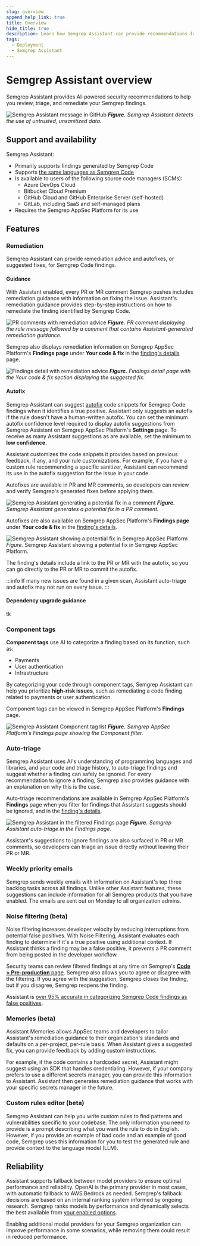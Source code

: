 ```yaml
---
slug: overview
append_help_link: true
title: Overview
hide_title: true
description: Learn how Semgrep Assistant can provide recommendations for triage and remediation of Semgrep findings.
tags:
  - Deployment
  - Semgrep Assistant
---
```


# Semgrep Assistant overview

Semgrep Assistant provides AI-powered security recommendations to help you review, triage, and remediate your Semgrep findings.

![Semgrep Assistant message in GitHub](/img/semgrep-assistant-github.png#md-width)
_**Figure.** Semgrep Assistant detects the use of untrusted, unsanitized data._

## Support and availability

Semgrep Assistant:

- Primarily supports findings generated by Semgrep Code
- Supports [the same languages as Semgrep Code](/supported-languages)
- Is available to users of the following source code managers (SCMs):
  - Azure DevOps Cloud
  - Bitbucket Cloud Premium 
  - GitHub Cloud and GitHub Enterprise Server (self-hosted)
  - GitLab, including SaaS and self-managed plans
- Requires the Semgrep AppSec Platform for its use

## Features

### Remediation

Semgrep Assistant can provide remediation advice and autofixes, or suggested fixes, for Semgrep Code findings.

#### Guidance

With Assistant enabled, every PR or MR comment Semgrep pushes includes remediation guidance with information on fixing the issue. Assistant's remediation guidance provides step-by-step instructions on how to remediate the finding identified by Semgrep Code.

![PR comments with remediation advice](/img/assistant-guidance.png#md-width)
_**Figure.** PR comment displaying the rule message followed by a comment that contains Assistant-generated remediation guidance._

Semgrep also displays remediation information on Semgrep AppSec Platform's **Findings page** under **Your code & fix** in the [finding's details](/docs/semgrep-code/findings/#view-findings-details-about-a-specific-finding) page.

![Findings detail with remediation advice](/img/assistant-guidance-ui.png#md-width)
_**Figure.** Findings detail page with the Your code & fix section displaying the suggested fix._

#### Autofix

Semgrep Assistant can suggest [autofix](/writing-rules/autofix/) code snippets for Semgrep Code findings when it identifies a true positive. Assistant only suggests an autofix if the rule doesn't have a human-written autofix. You can set the minimum autofix confidence level required to display autofix suggestions from Semgrep Assistant on Semgrep AppSec Platform's **Settings** page. To receive as many Assistant suggestions as are available, set the minimum to **low confidence**.

Assistant customizes the code snippets it provides based on previous feedback, if any, and your rule customizations. For example, if you have a custom rule recommending a specific sanitizer, Assistant can recommend its use in the autofix suggestion for the issue in your code.

Autofixes are available in PR and MR comments, so developers can review and verify Semgrep's generated fixes before applying them.

![Semgrep Assistant generating a potential fix in a comment](/img/semgrep-assistant-autofix.png#md-width)
_**Figure.** Semgrep Assistant generates a potential fix in a PR comment._

Autofixes are also available on Semgrep AppSec Platform's **Findings page** under **Your code & fix** in the [finding's details](/docs/semgrep-code/findings/#view-findings-details-about-a-specific-finding).

![Semgrep Assistant showing a potential fix in Semgrep AppSec Platform](/img/assistant-autofix-ui.png#md-width)
*Figure*. Semgrep Assistant showing a potential fix in Semgrep AppSec Platform.

The finding's details include a link to the PR or MR with the autofix, so you can go directly to the PR or MR to commit the autofix.

:::info
If many new issues are found in a given scan, Assistant auto-triage and autofix may not run on every issue.
:::

#### Dependency upgrade guidance

tk

### Component tags

**Component tags** use AI to categorize a finding based on its function, such as:

- Payments
- User authentication
- Infrastructure

By categorizing your code through component tags, Semgrep Assistant can help you prioritize **high-risk issues**, such as remediating a code finding related to payments or user authentication.

Component tags can be viewed in Semgrep AppSec Platform's **Findings** page.

![Semgrep Assistant Component tag list](/img/assistant-component-tags.png#md-width)
_**Figure.** Semgrep AppSec Platform's Findings page showing the Component filter._

### Auto-triage

Semgrep Assistant uses AI's understanding of programming languages and libraries, and your code and triage history, to auto-triage findings and suggest whether a finding can safely be ignored. For every recommendation to ignore a finding, Semgrep also provides guidance with an explanation on why this is the case.

Auto-triage recommendations are available in Semgrep AppSec Platform's **Findings** page when you filter for findings that Assistant suggests should be ignored, and in the [finding's details](/semgrep-code/findings/#view-findings-details-about-a-specific-finding).

![Semgrep Assistant in the filtered Findings page](/img/semgrep-assistant-autotriage-findings.png#md-width)
_**Figure.** Semgrep Assistant auto-triage in the Findings page._

Assistant's suggestions to ignore findings are also surfaced in PR or MR comments, so developers can triage an issue directly without leaving their PR or MR.

### Weekly priority emails

Semgrep sends weekly emails with information on Assistant's top three backlog tasks across all findings. Unlike other Assistant features, these suggestions can include information for all Semgrep products that you have enabled. The emails are sent out on Monday to all organization admins.

### Noise filtering (beta)

Noise filtering increases developer velocity by reducing interruptions from potential false positives. With Noise Filtering, Assistant evaluates each finding to determine if it's a true positive using additional context. If Assistant thinks a finding may be a false positive, it prevents a PR comment from being posted in the developer workflow. 

Security teams can review filtered findings at any time on Semgrep's [**Code > Pre-production** page](https://semgrep.dev/orgs/-/findings?tab=open&last_opened=All+time&backlog=preprod). Semgrep also allows you to agree or disagree with the filtering. If you agree with the suggestion, Semgrep closes the finding, but if you disagree, Semgrep reopens the finding.

Assistant is [over 95% accurate in categorizing Semgrep Code findings as false positives](/semgrep-assistant/metrics.md).

### Memories (beta)

Assistant Memories allows AppSec teams and developers to tailor Assistant's remediation guidance to their organization's standards and defaults on a per-project, per-rule basis. When Assistant gives a suggested fix, you can provide feedback by adding custom instructions.

For example, if the code contains a hardcoded secret, Assistant might suggest using an SDK that handles credentialing. However, if your company prefers to use a different secrets manager, you can provide this information to Assistant. Assistant then generates remediation guidance that works with your specific secrets manager in the future.

### Custom rules editor (beta)

Semgrep Assistant can help you write custom rules to find patterns and vulnerabilities specific to your codebase. The only information you need to provide is a prompt describing what you want the rule to do in English. However, if you provide an example of bad code and an example of good code, Semgrep uses this information for you to test the generated rule and provide context to the language model (LLM).

## Reliability

Assistant supports fallback between model providers to ensure optimal performance and reliability. OpenAI is the primary provider in most cases, with automatic fallback to AWS Bedrock as needed. Semgrep's fallback decisions are based on an internal ranking system informed by ongoing research. Semgrep ranks models by performance and dynamically selects the best available from [your enabled options](/semgrep-assistant/customize#select-your-ai-provider).

Enabling additional model providers for your Semgrep organization can improve performance in some scenarios, while removing them could result in reduced performance.
